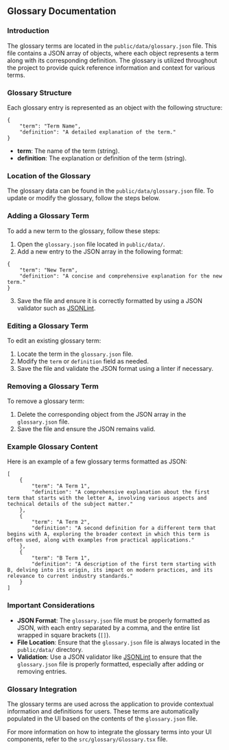 
## Glossary Documentation

### Introduction

The glossary terms are located in the `public/data/glossary.json` file. This file contains a JSON array of objects, where each object represents a term along with its corresponding definition. The glossary is utilized throughout the project to provide quick reference information and context for various terms.

### Glossary Structure

Each glossary entry is represented as an object with the following structure:

```
{
    "term": "Term Name",
    "definition": "A detailed explanation of the term."
}
``` 

-   **term**: The name of the term (string).
-   **definition**: The explanation or definition of the term (string).

### Location of the Glossary

The glossary data can be found in the `public/data/glossary.json` file. To update or modify the glossary, follow the steps below.

### Adding a Glossary Term

To add a new term to the glossary, follow these steps:

1.  Open the `glossary.json` file located in `public/data/`.
2.  Add a new entry to the JSON array in the following format:

```
{
    "term": "New Term",
    "definition": "A concise and comprehensive explanation for the new term."
}
``` 

3.  Save the file and ensure it is correctly formatted by using a JSON validator such as [JSONLint](https://jsonlint.com/).

### Editing a Glossary Term

To edit an existing glossary term:

1.  Locate the term in the `glossary.json` file.
2.  Modify the `term` or `definition` field as needed.
3.  Save the file and validate the JSON format using a linter if necessary.

### Removing a Glossary Term

To remove a glossary term:

1.  Delete the corresponding object from the JSON array in the `glossary.json` file.
2.  Save the file and ensure the JSON remains valid.

### Example Glossary Content

Here is an example of a few glossary terms formatted as JSON:

```
[
    {
        "term": "A Term 1",
        "definition": "A comprehensive explanation about the first term that starts with the letter A, involving various aspects and technical details of the subject matter."
    },
    {
        "term": "A Term 2",
        "definition": "A second definition for a different term that begins with A, exploring the broader context in which this term is often used, along with examples from practical applications."
    },
    {
        "term": "B Term 1",
        "definition": "A description of the first term starting with B, delving into its origin, its impact on modern practices, and its relevance to current industry standards."
    }
]
``` 

### Important Considerations

-   **JSON Format**: The `glossary.json` file must be properly formatted as JSON, with each entry separated by a comma, and the entire list wrapped in square brackets (`[]`).
-   **File Location**: Ensure that the `glossary.json` file is always located in the `public/data/` directory.
-   **Validation**: Use a JSON validator like [JSONLint](https://jsonlint.com/) to ensure that the `glossary.json` file is properly formatted, especially after adding or removing entries.

### Glossary Integration

The glossary terms are used across the application to provide contextual information and definitions for users. These terms are automatically populated in the UI based on the contents of the `glossary.json` file.

For more information on how to integrate the glossary terms into your UI components, refer to the `src/glossary/Glossary.tsx` file.